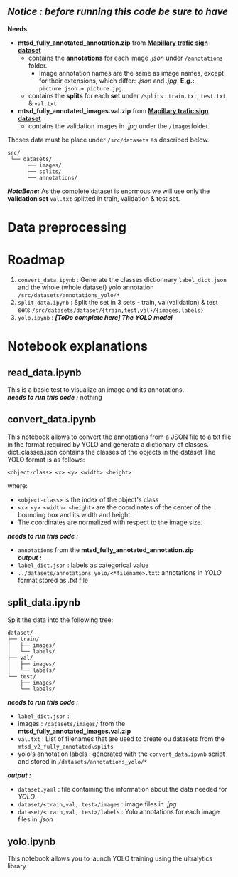 ***Notice : before running this code be sure to have***
---
**Needs**  
* **mtsd_fully_annotated_annotation.zip** from [**Mapillary trafic sign dataset**](https://www.mapillary.com/dataset/trafficsign)
    * contains the **annotations** for each image *.json* under `/annotations` folder.
        * Image annotation names are the same as image names, except for their extensions, which differ: *.json* and *.jpg*. **E.g.:**, `picture.json → picture.jpg`.
    * contains the **splits** for each **set** under `/splits` : `train.txt`, `test.txt` & `val.txt` 
* **mtsd_fully_annotated_images.val.zip** from [**Mapillary trafic sign dataset**](https://www.mapillary.com/dataset/trafficsign)
    * contains the validation images in *.jpg* under the `/images`folder. 

Thoses data must be place under `/src/datasets` as described below.
```
src/ 
 └── datasets/ 
      ├── images/
      ├── splits/
      └── annotations/
```

***NotaBene:*** As the complete dataset is enormous we will use only the **validation set** `val.txt` splitted in train, validation & test set. 

# Data preprocessing
# Roadmap

1.  `convert_data.ipynb` :  Generate the classes dictionnary `label_dict.json` and the whole (whole dataset) yolo annotation `/src/datasets/annotations_yolo/*` 
2.  `split_data.ipynb` : Split the set in 3 sets - train, val(validation) & test sets `/src/datasets/dataset/{train,test,val}/{images,labels}`
3.  `yolo.ipynb` : ***[ToDo complete here] The YOLO model***


# Notebook explanations

## read_data.ipynb

This is a basic test to visualize an image and its annotations.  
***needs to run this code :*** nothing


## convert_data.ipynb

This notebook allows to convert the annotations from a JSON file to a txt file in the format required by YOLO and generate a dictionary of classes.
dict_classes.json contains the classes of the objects in the dataset
The YOLO format is as follows:
```
<object-class> <x> <y> <width> <height>
```
where:
- `<object-class>` is the index of the object's class
- `<x> <y> <width> <height>` are the coordinates of the center of the bounding box and its width and height.
- The coordinates are normalized with respect to the image size.

***needs to run this code :*** 
* `annotations` from the **mtsd_fully_annotated_annotation.zip**  
***output :***
* `label_dict.json` : labels as categorical value
* `../datasets/annotations_yolo/<*filename>.txt`: annotations in *YOLO* format stored as *.txt* file  

## split_data.ipynb

Split the data into the following tree:

```
dataset/
├── train/
│   ├── images/
│   └── labels/
├── val/
│   ├── images/
│   └── labels/
└── test/
    ├── images/
    └── labels/
```
***needs to run this code :***
* `label_dict.json` : 
* images : `/datasets/images/` from the **mtsd_fully_annotated_images.val.zip**
* `val.txt` : List of filenames that are used to create ou datasets from the `mtsd_v2_fully_annotated\splits`
* yolo's annotation labels : generated with the `convert_data.ipynb` script and stored in  `/datasets/annotations_yolo/*`

***output :***
* `dataset.yaml` : file containing the information about the data needed for *YOLO*.
* `dataset/<train,val, test>/images` : image files in *.jpg*
* `dataset/<train,val, test>/labels` : Yolo annotations for each image files in *.json*


## yolo.ipynb

This notebook allows you to launch YOLO training using the ultralytics library.



